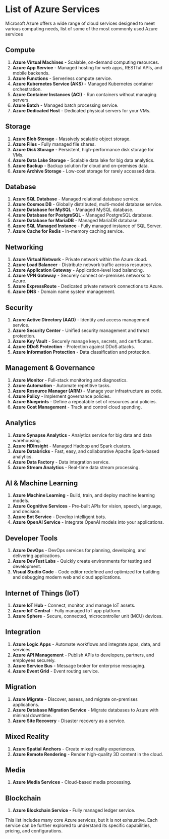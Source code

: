 # List of Azure Services

Microsoft Azure offers a wide range of cloud services designed to meet various computing needs, list of some of the most commonly used Azure services

## Compute
1. **Azure Virtual Machines** - Scalable, on-demand computing resources.
2. **Azure App Service** - Managed hosting for web apps, RESTful APIs, and mobile backends.
3. **Azure Functions** - Serverless compute service.
4. **Azure Kubernetes Service (AKS)** - Managed Kubernetes container orchestration.
5. **Azure Container Instances (ACI)** - Run containers without managing servers.
6. **Azure Batch** - Managed batch processing service.
7. **Azure Dedicated Host** - Dedicated physical servers for your VMs.

## Storage
1. **Azure Blob Storage** - Massively scalable object storage.
2. **Azure Files** - Fully managed file shares.
3. **Azure Disk Storage** - Persistent, high-performance disk storage for VMs.
4. **Azure Data Lake Storage** - Scalable data lake for big data analytics.
5. **Azure Backup** - Backup solution for cloud and on-premises data.
6. **Azure Archive Storage** - Low-cost storage for rarely accessed data.

## Database
1. **Azure SQL Database** - Managed relational database service.
2. **Azure Cosmos DB** - Globally distributed, multi-model database service.
3. **Azure Database for MySQL** - Managed MySQL database.
4. **Azure Database for PostgreSQL** - Managed PostgreSQL database.
5. **Azure Database for MariaDB** - Managed MariaDB database.
6. **Azure SQL Managed Instance** - Fully managed instance of SQL Server.
7. **Azure Cache for Redis** - In-memory caching service.

## Networking
1. **Azure Virtual Network** - Private network within the Azure cloud.
2. **Azure Load Balancer** - Distribute network traffic across resources.
3. **Azure Application Gateway** - Application-level load balancing.
4. **Azure VPN Gateway** - Securely connect on-premises networks to Azure.
5. **Azure ExpressRoute** - Dedicated private network connections to Azure.
6. **Azure DNS** - Domain name system management.

## Security
1. **Azure Active Directory (AAD)** - Identity and access management service.
2. **Azure Security Center** - Unified security management and threat protection.
3. **Azure Key Vault** - Securely manage keys, secrets, and certificates.
4. **Azure DDoS Protection** - Protection against DDoS attacks.
5. **Azure Information Protection** - Data classification and protection.

## Management & Governance
1. **Azure Monitor** - Full-stack monitoring and diagnostics.
2. **Azure Automation** - Automate repetitive tasks.
3. **Azure Resource Manager (ARM)** - Manage your infrastructure as code.
4. **Azure Policy** - Implement governance policies.
5. **Azure Blueprints** - Define a repeatable set of resources and policies.
6. **Azure Cost Management** - Track and control cloud spending.

## Analytics
1. **Azure Synapse Analytics** - Analytics service for big data and data warehousing.
2. **Azure HDInsight** - Managed Hadoop and Spark clusters.
3. **Azure Databricks** - Fast, easy, and collaborative Apache Spark-based analytics.
4. **Azure Data Factory** - Data integration service.
5. **Azure Stream Analytics** - Real-time data stream processing.

## AI & Machine Learning
1. **Azure Machine Learning** - Build, train, and deploy machine learning models.
2. **Azure Cognitive Services** - Pre-built APIs for vision, speech, language, and decision.
3. **Azure Bot Service** - Develop intelligent bots.
4. **Azure OpenAI Service** - Integrate OpenAI models into your applications.

## Developer Tools
1. **Azure DevOps** - DevOps services for planning, developing, and delivering applications.
2. **Azure DevTest Labs** - Quickly create environments for testing and development.
3. **Visual Studio Code** - Code editor redefined and optimized for building and debugging modern web and cloud applications.

## Internet of Things (IoT)
1. **Azure IoT Hub** - Connect, monitor, and manage IoT assets.
2. **Azure IoT Central** - Fully managed IoT app platform.
3. **Azure Sphere** - Secure, connected, microcontroller unit (MCU) devices.

## Integration
1. **Azure Logic Apps** - Automate workflows and integrate apps, data, and services.
2. **Azure API Management** - Publish APIs to developers, partners, and employees securely.
3. **Azure Service Bus** - Message broker for enterprise messaging.
4. **Azure Event Grid** - Event routing service.

## Migration
1. **Azure Migrate** - Discover, assess, and migrate on-premises applications.
2. **Azure Database Migration Service** - Migrate databases to Azure with minimal downtime.
3. **Azure Site Recovery** - Disaster recovery as a service.

## Mixed Reality
1. **Azure Spatial Anchors** - Create mixed reality experiences.
2. **Azure Remote Rendering** - Render high-quality 3D content in the cloud.

## Media
1. **Azure Media Services** - Cloud-based media processing.

## Blockchain
1. **Azure Blockchain Service** - Fully managed ledger service.

This list includes many core Azure services, but it is not exhaustive. Each service can be further explored to understand its specific capabilities, pricing, and configurations.